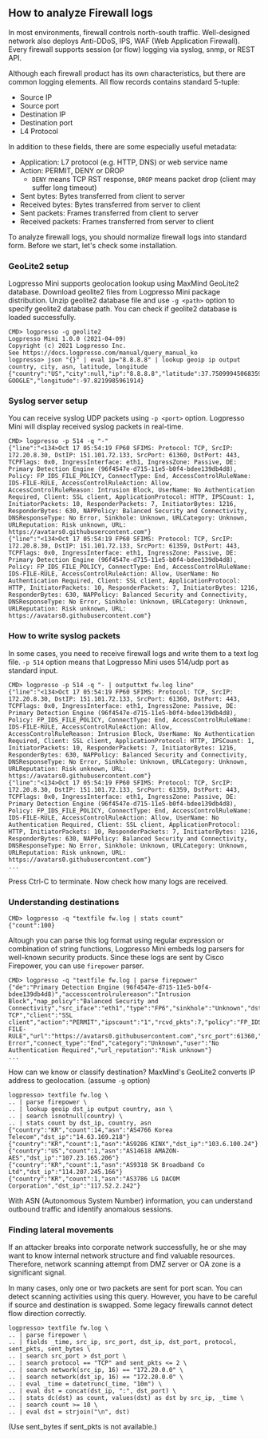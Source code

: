 ## How to analyze Firewall logs

In most environments, firewall controls north-south traffic. Well-designed network also deploys Anti-DDoS, IPS, WAF (Web Application Firewall). Every firewall supports session (or flow) logging via syslog, snmp, or REST API.

Although each firewall product has its own characteristics, but there are common logging elements. All flow records contains standard 5-tuple:
* Source IP
* Source port
* Destination IP
* Destination port
* L4 Protocol

In addition to these fields, there are some especially useful metadata:

* Application: L7 protocol (e.g. HTTP, DNS) or web service name
* Action: PERMIT, DENY or DROP
  * `DENY` means TCP RST response, `DROP` means packet drop (client may suffer long timeout)
* Sent bytes: Bytes transferred from client to server
* Received bytes: Bytes transferred from server to client
* Sent packets: Frames transferred from client to server
* Received packets: Frames transferred from server to client

To analyze firewall logs, you should normalize firewall logs into standard form. Before we start, let's check some installation.

### GeoLite2 setup

Logpresso Mini supports geolocation lookup using MaxMind GeoLite2 database. Download geolite2 files from Logpresso Mini package distribution. Unzip geolite2 database file and use `-g <path>` option to specify geolite2 database path. You can check if geolite2 database is loaded successfully.

```
CMD> logpresso -g geolite2
Logpresso Mini 1.0.0 (2021-04-09)
Copyright (c) 2021 Logpresso Inc.
See https://docs.logpresso.com/manual/query_manual_ko
logpresso> json "{}" | eval ip="8.8.8.8" | lookup geoip ip output country, city, asn, latitude, longitude
{"country":"US","city":null,"ip":"8.8.8.8","latitude":37.750999450683594,"asn":"AS15169 GOOGLE","longitude":-97.8219985961914}
```

### Syslog server setup

You can receive syslog UDP packets using `-p <port>` option. Logpresso Mini will display received syslog packets in real-time.

```
CMD> logpresso -p 514 -q "-"
{"line":"<134>Oct 17 05:54:19 FP60 SFIMS: Protocol: TCP, SrcIP: 172.20.8.30, DstIP: 151.101.72.133, SrcPort: 61360, DstPort: 443, TCPFlags: 0x0, IngressInterface: eth1, IngressZone: Passive, DE: Primary Detection Engine (96f4547e-d715-11e5-b0f4-bdee139db4d8), Policy: FP_IDS_FILE_POLICY, ConnectType: End, AccessControlRuleName: IDS-FILE-RULE, AccessControlRuleAction: Allow, AccessControlRuleReason: Intrusion Block, UserName: No Authentication Required, Client: SSL client, ApplicationProtocol: HTTP, IPSCount: 1, InitiatorPackets: 10, ResponderPackets: 7, InitiatorBytes: 1216, ResponderBytes: 630, NAPPolicy: Balanced Security and Connectivity, DNSResponseType: No Error, Sinkhole: Unknown, URLCategory: Unknown, URLReputation: Risk unknown, URL: https://avatars0.githubusercontent.com"}
{"line":"<134>Oct 17 05:54:19 FP60 SFIMS: Protocol: TCP, SrcIP: 172.20.8.30, DstIP: 151.101.72.133, SrcPort: 61359, DstPort: 443, TCPFlags: 0x0, IngressInterface: eth1, IngressZone: Passive, DE: Primary Detection Engine (96f4547e-d715-11e5-b0f4-bdee139db4d8), Policy: FP_IDS_FILE_POLICY, ConnectType: End, AccessControlRuleName: IDS-FILE-RULE, AccessControlRuleAction: Allow, UserName: No Authentication Required, Client: SSL client, ApplicationProtocol: HTTP, InitiatorPackets: 10, ResponderPackets: 7, InitiatorBytes: 1216, ResponderBytes: 630, NAPPolicy: Balanced Security and Connectivity, DNSResponseType: No Error, Sinkhole: Unknown, URLCategory: Unknown, URLReputation: Risk unknown, URL: https://avatars0.githubusercontent.com"}
```

### How to write syslog packets

In some cases, you need to receive firewall logs and write them to a text log file. `-p 514` option means that Logpresso Mini uses 514/udp port as standard input.

```
CMD> logpresso -p 514 -q "- | outputtxt fw.log line"
{"line":"<134>Oct 17 05:54:19 FP60 SFIMS: Protocol: TCP, SrcIP: 172.20.8.30, DstIP: 151.101.72.133, SrcPort: 61360, DstPort: 443, TCPFlags: 0x0, IngressInterface: eth1, IngressZone: Passive, DE: Primary Detection Engine (96f4547e-d715-11e5-b0f4-bdee139db4d8), Policy: FP_IDS_FILE_POLICY, ConnectType: End, AccessControlRuleName: IDS-FILE-RULE, AccessControlRuleAction: Allow, AccessControlRuleReason: Intrusion Block, UserName: No Authentication Required, Client: SSL client, ApplicationProtocol: HTTP, IPSCount: 1, InitiatorPackets: 10, ResponderPackets: 7, InitiatorBytes: 1216, ResponderBytes: 630, NAPPolicy: Balanced Security and Connectivity, DNSResponseType: No Error, Sinkhole: Unknown, URLCategory: Unknown, URLReputation: Risk unknown, URL: https://avatars0.githubusercontent.com"}
{"line":"<134>Oct 17 05:54:19 FP60 SFIMS: Protocol: TCP, SrcIP: 172.20.8.30, DstIP: 151.101.72.133, SrcPort: 61359, DstPort: 443, TCPFlags: 0x0, IngressInterface: eth1, IngressZone: Passive, DE: Primary Detection Engine (96f4547e-d715-11e5-b0f4-bdee139db4d8), Policy: FP_IDS_FILE_POLICY, ConnectType: End, AccessControlRuleName: IDS-FILE-RULE, AccessControlRuleAction: Allow, UserName: No Authentication Required, Client: SSL client, ApplicationProtocol: HTTP, InitiatorPackets: 10, ResponderPackets: 7, InitiatorBytes: 1216, ResponderBytes: 630, NAPPolicy: Balanced Security and Connectivity, DNSResponseType: No Error, Sinkhole: Unknown, URLCategory: Unknown, URLReputation: Risk unknown, URL: https://avatars0.githubusercontent.com"}
...
```

Press Ctrl-C to terminate. Now check how many logs are received.

### Understanding destinations

```
CMD> logpresso -q "textfile fw.log | stats count"
{"count":100}
```

Altough you can parse this log format using regular expression or combination of string functions, Logpresso Mini embeds log parsers for well-known security products. Since these logs are sent by Cisco Firepower, you can use `firepower` parser.

```
CMD> logpresso -q "textfile fw.log | parse firepower"
{"de":"Primary Detection Engine (96f4547e-d715-11e5-b0f4-bdee139db4d8)","accesscontrolrulereason":"Intrusion Block","nap_policy":"Balanced Security and Connectivity","src_iface":"eth1","type":"FP6","sinkhole":"Unknown","dst_ip":"151.101.72.133","sent_bytes":1216,"src_ip":"172.20.8.30","device_name":"4:19","rcvd_bytes":630,"tcp_flags":"0x0","sfims":"Protocol: TCP","client":"SSL client","action":"PERMIT","ipscount":"1","rcvd_pkts":7,"policy":"FP_IDS_FILE_POLICY","app":"HTTP","sent_pkts":10,"access_control_rule_name":"IDS-FILE-RULE","url":"https://avatars0.githubusercontent.com","src_port":61360,"src_zone":"Passive","dst_port":443,"dns_response_type":"No Error","connect_type":"End","category":"Unknown","user":"No Authentication Required","url_reputation":"Risk unknown"}
...
```

How can we know or classify destination? MaxMind's GeoLite2 converts IP address to geolocation. (assume `-g` option)

```
logpresso> textfile fw.log \
.. | parse firepower \
.. | lookup geoip dst_ip output country, asn \
.. | search isnotnull(country) \
.. | stats count by dst_ip, country, asn
{"country":"KR","count":14,"asn":"AS4766 Korea Telecom","dst_ip":"14.63.169.218"}
{"country":"KR","count":1,"asn":"AS9286 KINX","dst_ip":"103.6.100.24"}
{"country":"US","count":1,"asn":"AS14618 AMAZON-AES","dst_ip":"107.23.165.206"}
{"country":"KR","count":1,"asn":"AS9318 SK Broadband Co Ltd","dst_ip":"114.207.245.166"}
{"country":"KR","count":1,"asn":"AS3786 LG DACOM Corporation","dst_ip":"117.52.2.242"}
```

With ASN (Autonomous System Number) information, you can understand outbound traffic and identify anomalous sessions.

### Finding lateral movements

If an attacker breaks into corporate network successfully, he or she may want to know internal network structure and find valuable resources. Therefore, network scanning attempt from DMZ server or OA zone is a significant signal.

In many cases, only one or two packets are sent for port scan. You can detect scanning activities using this query. However, you have to be careful if source and destination is swapped. Some legacy firewalls cannot detect flow direction correctly.

```
logpresso> textfile fw.log \
.. | parse firepower \
.. | fields _time, src_ip, src_port, dst_ip, dst_port, protocol, sent_pkts, sent_bytes \
.. | search src_port > dst_port \
.. | search protocol == "TCP" and sent_pkts <= 2 \
.. | search network(src_ip, 16) == "172.20.0.0" \
.. | search network(dst_ip, 16) == "172.20.0.0" \
.. | eval _time = datetrunc(_time, "10m") \
.. | eval dst = concat(dst_ip, ":", dst_port) \
.. | stats dc(dst) as count, values(dst) as dst by src_ip, _time \
.. | search count >= 10 \
.. | eval dst = strjoin("\n", dst)

```
(Use sent_bytes if sent_pkts is not available.)

